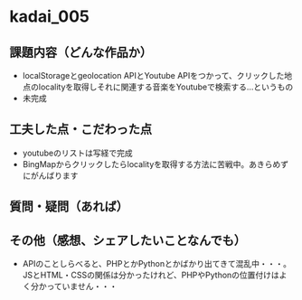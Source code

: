 # kadai_005

## 課題内容（どんな作品か） 
- localStorageとgeolocation APIとYoutube APIをつかって、クリックした地点のlocalityを取得しそれに関連する音楽をYoutubeで検索する…というもの
- 未完成

## 工夫した点・こだわった点
- youtubeのリストは写経で完成
- BingMapからクリックしたらlocalityを取得する方法に苦戦中。あきらめずにがんばります

## 質問・疑問（あれば）

## その他（感想、シェアしたいことなんでも）
- APIのことしらべると、PHPとかPythonとかばかり出てきて混乱中・・・。JSとHTML・CSSの関係は分かったけれど、PHPやPythonの位置付けはよく分かっていません・・・
